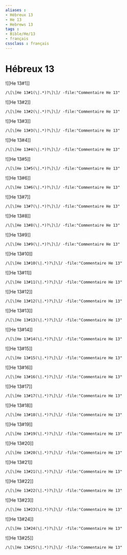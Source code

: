 ```yaml
---
aliases : 
- Hébreux 13
- He 13
- Hebrews 13
tags : 
- Bible/He/13
- français
cssclass : français
---
```


# Hébreux 13

![[He 13#1]]

```query
/\[\[He 13#1(\|.*)?\]\]/ -file:"Commentaire He 13"
```

![[He 13#2]]

```query
/\[\[He 13#2(\|.*)?\]\]/ -file:"Commentaire He 13"
```

![[He 13#3]]

```query
/\[\[He 13#3(\|.*)?\]\]/ -file:"Commentaire He 13"
```

![[He 13#4]]

```query
/\[\[He 13#4(\|.*)?\]\]/ -file:"Commentaire He 13"
```

![[He 13#5]]

```query
/\[\[He 13#5(\|.*)?\]\]/ -file:"Commentaire He 13"
```

![[He 13#6]]

```query
/\[\[He 13#6(\|.*)?\]\]/ -file:"Commentaire He 13"
```

![[He 13#7]]

```query
/\[\[He 13#7(\|.*)?\]\]/ -file:"Commentaire He 13"
```

![[He 13#8]]

```query
/\[\[He 13#8(\|.*)?\]\]/ -file:"Commentaire He 13"
```

![[He 13#9]]

```query
/\[\[He 13#9(\|.*)?\]\]/ -file:"Commentaire He 13"
```

![[He 13#10]]

```query
/\[\[He 13#10(\|.*)?\]\]/ -file:"Commentaire He 13"
```

![[He 13#11]]

```query
/\[\[He 13#11(\|.*)?\]\]/ -file:"Commentaire He 13"
```

![[He 13#12]]

```query
/\[\[He 13#12(\|.*)?\]\]/ -file:"Commentaire He 13"
```

![[He 13#13]]

```query
/\[\[He 13#13(\|.*)?\]\]/ -file:"Commentaire He 13"
```

![[He 13#14]]

```query
/\[\[He 13#14(\|.*)?\]\]/ -file:"Commentaire He 13"
```

![[He 13#15]]

```query
/\[\[He 13#15(\|.*)?\]\]/ -file:"Commentaire He 13"
```

![[He 13#16]]

```query
/\[\[He 13#16(\|.*)?\]\]/ -file:"Commentaire He 13"
```

![[He 13#17]]

```query
/\[\[He 13#17(\|.*)?\]\]/ -file:"Commentaire He 13"
```

![[He 13#18]]

```query
/\[\[He 13#18(\|.*)?\]\]/ -file:"Commentaire He 13"
```

![[He 13#19]]

```query
/\[\[He 13#19(\|.*)?\]\]/ -file:"Commentaire He 13"
```

![[He 13#20]]

```query
/\[\[He 13#20(\|.*)?\]\]/ -file:"Commentaire He 13"
```

![[He 13#21]]

```query
/\[\[He 13#21(\|.*)?\]\]/ -file:"Commentaire He 13"
```

![[He 13#22]]

```query
/\[\[He 13#22(\|.*)?\]\]/ -file:"Commentaire He 13"
```

![[He 13#23]]

```query
/\[\[He 13#23(\|.*)?\]\]/ -file:"Commentaire He 13"
```

![[He 13#24]]

```query
/\[\[He 13#24(\|.*)?\]\]/ -file:"Commentaire He 13"
```

![[He 13#25]]

```query
/\[\[He 13#25(\|.*)?\]\]/ -file:"Commentaire He 13"
```

